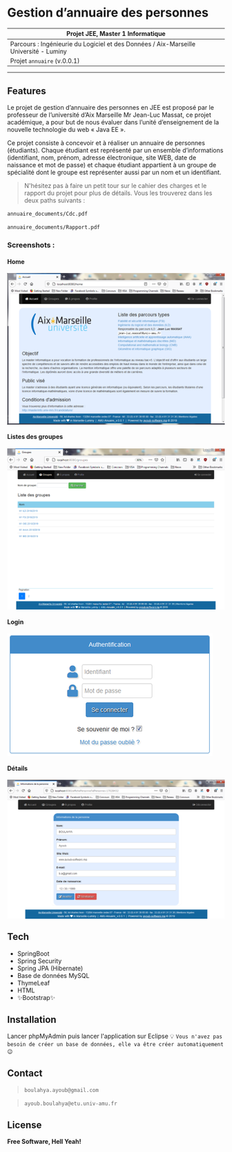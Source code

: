 # Gestion d’annuaire des personnes
 
| Projet JEE, Master 1 Informatique |
| ------ |
| Parcours : Ingénieurie du Logiciel et des Données / Aix-Marseille Université - Luminy |
| Projet `annuaire` (v.0.0.1) |
***********************************************************************
## Features
Le  projet  de  gestion  d’annuaire  des  personnes  en  JEE  est  proposé  par  le  professeur  de l’université d’Aix Marseille Mr Jean-Luc Massat, ce projet académique, a pour but de nous évaluer dans l’unité d’enseignement de la nouvelle technologie du web « Java EE ».
 
Ce  projet  consiste  à  concevoir  et  à  réaliser  un  annuaire  de  personnes  (étudiants).  Chaque étudiant  est représenté  par  un  ensemble  d’informations  (identifiant,  nom,  prénom,  adresse électronique, site WEB, date de naissance et mot de passe) et chaque étudiant appartient à un groupe de spécialité dont le groupe est représenter aussi par un nom et un identifiant.
 
> N'hésitez pas à faire un petit tour sur le cahier des charges et le rapport du projet pour plus de détails. Vous les trouverez dans les deux paths suivants :
 
```sh
annuaire_documents/Cdc.pdf
```
```sh
annuaire_documents/Rapport.pdf
```

### Screenshots :

#### Home
<img align="center" src="screenshots/home.png" alt="Login interface">

#### Listes des groupes
<img align="center" src="screenshots/groupes.png" alt="Register interface">

#### Login
<img align="center" src="screenshots/login.png" alt="Register interface">

#### Détails
<img align="center" src="screenshots/details.png" alt="Register interface">

## Tech
- SpringBoot
- Spring Security
- Spring JPA (Hibernate)
- Base de données MySQL
- ThymeLeaf
- HTML
- ✨Bootstrap✨
 
## Installation
Lancer phpMyAdmin puis lancer l'application sur Eclipse
💡 `Vous n'avez pas besoin de créer un base de données, elle va être créer automatiquement 😉`
 
## Contact
> `boulahya.ayoub@gmail.com`
 
> `ayoub.boulahya@etu.univ-amu.fr`

 
## License
**Free Software, Hell Yeah!**